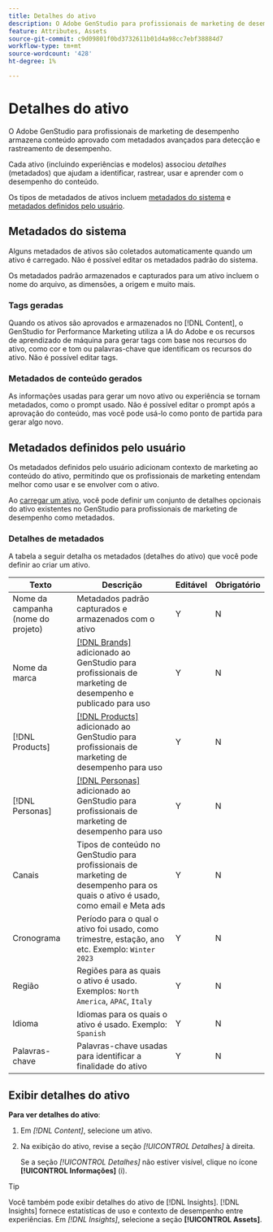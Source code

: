 ```yaml
---
title: Detalhes do ativo
description: O Adobe GenStudio para profissionais de marketing de desempenho armazena conteúdo aprovado com metadados avançados para pesquisa e rastreamento de desempenho.
feature: Attributes, Assets
source-git-commit: c9d09801f0bd3732611b01d4a98cc7ebf38884d7
workflow-type: tm+mt
source-wordcount: '428'
ht-degree: 1%

---
```



# Detalhes do ativo

O Adobe GenStudio para profissionais de marketing de desempenho armazena conteúdo aprovado com metadados avançados para detecção e rastreamento de desempenho.

Cada ativo (incluindo experiências e modelos) associou _detalhes_ (metadados) que ajudam a identificar, rastrear, usar e aprender com o desempenho do conteúdo.

Os tipos de metadados de ativos incluem [metadados do sistema](#system-metadata) e [metadados definidos pelo usuário](#user-defined-metadata).

## Metadados do sistema

Alguns metadados de ativos são coletados automaticamente quando um ativo é carregado. Não é possível editar os metadados padrão do sistema.

Os metadados padrão armazenados e capturados para um ativo incluem o nome do arquivo, as dimensões, a origem e muito mais.

### Tags geradas

Quando os ativos são aprovados e armazenados no [!DNL Content], o GenStudio for Performance Marketing utiliza a IA do Adobe e os recursos de aprendizado de máquina para gerar tags com base nos recursos do ativo, como cor e tom ou palavras-chave que identificam os recursos do ativo. Não é possível editar tags.

### Metadados de conteúdo gerados

As informações usadas para gerar um novo ativo ou experiência se tornam metadados, como o prompt usado. Não é possível editar o prompt após a aprovação do conteúdo, mas você pode usá-lo como ponto de partida para gerar algo novo.

## Metadados definidos pelo usuário

Os metadados definidos pelo usuário adicionam contexto de marketing ao conteúdo do ativo, permitindo que os profissionais de marketing entendam melhor como usar e se envolver com o ativo.

Ao [carregar um ativo](/help/user-guide/content/manage-assets.md#add-assets), você pode definir um conjunto de detalhes opcionais do ativo existentes no GenStudio para profissionais de marketing de desempenho como metadados.

### Detalhes de metadados

A tabela a seguir detalha os metadados (detalhes do ativo) que você pode definir ao criar um ativo.

| Texto | Descrição | Editável | Obrigatório |
| ------------- | ----------- | -------- | -------- |
| Nome da campanha (nome do projeto) | Metadados padrão capturados e armazenados com o ativo | Y | N |
| Nome da marca | [[!DNL Brands]](/help/user-guide/guidelines/brands.md) adicionado ao GenStudio para profissionais de marketing de desempenho e publicado para uso | Y | N |
| [!DNL Products] | [[!DNL Products]](/help/user-guide/guidelines/products.md) adicionado ao GenStudio para profissionais de marketing de desempenho para uso | Y | N |
| [!DNL Personas] | [[!DNL Personas]](/help/user-guide/guidelines/personas.md) adicionado ao GenStudio para profissionais de marketing de desempenho para uso | Y | N |
| Canais | Tipos de conteúdo no GenStudio para profissionais de marketing de desempenho para os quais o ativo é usado, como email e Meta ads | Y | N |
| Cronograma | Período para o qual o ativo foi usado, como trimestre, estação, ano etc. Exemplo: `Winter 2023` | Y | N |
| Região | Regiões para as quais o ativo é usado. Exemplos: `North America`, `APAC`, `Italy` | Y | N |
| Idioma | Idiomas para os quais o ativo é usado. Exemplo: `Spanish` | Y | N |
| Palavras-chave | Palavras-chave usadas para identificar a finalidade do ativo | Y | N |

## Exibir detalhes do ativo

**Para ver detalhes do ativo**:

1. Em _[!DNL Content]_, selecione um ativo.

1. Na exibição do ativo, revise a seção _[!UICONTROL Detalhes]_ à direita.

   Se a seção _[!UICONTROL Detalhes]_ não estiver visível, clique no ícone **[!UICONTROL Informações]** (i).

>[!TIP]
>
>Você também pode exibir detalhes do ativo de [!DNL Insights]. [!DNL Insights] fornece estatísticas de uso e contexto de desempenho entre experiências. Em _[!DNL Insights]_, selecione a seção **[!UICONTROL Assets]**.

<!-- ## History

Expand the _[!UICONTROL History]_ section to view a timeline of approvals and activity.

list other activity, show screenshot?
-->
